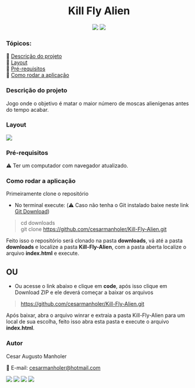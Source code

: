 <h1 align="center">Kill Fly Alien</h1>
<p align="center">
<img src="https://img.shields.io/static/v1?label=License&message=MIT&color=blue&style=for-the-badge"/> <img src="https://img.shields.io/static/v1?label=Status&message=Em%20Desenvolvimento&color=orange&style=for-the-badge"/>
</p>

### Tópicos:
:large_blue_diamond: [Descrição do projeto](https://github.com/cesarmanholer/Kill-Fly-Alien#descri%C3%A7%C3%A3o-do-projeto)<br>
:large_blue_diamond: [Layout](https://github.com/cesarmanholer/Kill-Fly-Alien#layout)<br>
:large_blue_diamond: [Pré-requisitos](https://github.com/cesarmanholer/Kill-Fly-Alien#pré-requisitos)<br>
:large_blue_diamond: [Como rodar a aplicação](https://github.com/cesarmanholer/Kill-Fly-Alien#como-rodar-a-aplicação)<br>

### Descrição do projeto
Jogo onde o objetivo é matar o maior número de moscas alienígenas antes do tempo acabar.

### Layout
<img src="https://github.com/cesarmanholer/Kill-Fly-Alien/blob/master/image-github/captured.gif">

### Pré-requisitos
:warning: Ter um computador com navegador atualizado.

### Como rodar a aplicação
Primeiramente clone o repositório
- No terminal execute: (:warning: Caso não tenha o Git instalado baixe neste link [Git Download](https://git-scm.com/downloads))
> cd downloads<br>
> git clone https://github.com/cesarmanholer/Kill-Fly-Alien.git

Feito isso o repositório será clonado na pasta **downloads**, vá até a pasta **downloads** e localize a pasta **Kill-Fly-Alien**, com a pasta aberta localize o arquivo **index.html** e execute.

<h2>OU</h2>

- Ou acesse o link abaixo e clique em **code**, após isso clique em Download ZIP e ele deverá começar a baixar os arquivos
> https://github.com/cesarmanholer/Kill-Fly-Alien.git

Após baixar, abra o arquivo winrar e extraia a pasta Kill-Fly-Alien para um local de sua escolha, feito isso abra esta pasta e execute o arquivo **index.html**.

### Autor

Cesar Augusto Manholer

:e-mail: E-mail: cesarmanholer@hotmail.com

<a href="https://www.facebook.com/cesar_manholer"><img src="https://img.shields.io/static/v1?label=&message=Facebook&color=blue&style=for-the-badge"/></a>
<a href="https://www.instagram.com/cesar_manholer"><img src="https://img.shields.io/static/v1?label=&message=Instagram&color=red&style=for-the-badge"/></a>
<a href="https://www.linkedin.com/cesar_manholer"><img src="https://img.shields.io/static/v1?label=&message=Linkedin&color=blue&style=for-the-badge"/></a>
<a href="https://www.github.com/cesar_manholer"><img src="https://img.shields.io/static/v1?label=&message=Github&color=black&style=for-the-badge"/></a>

